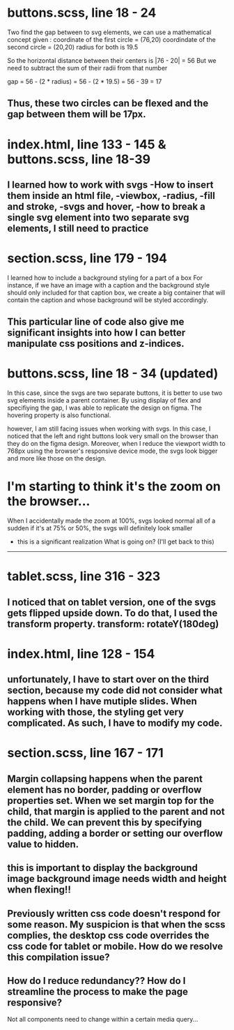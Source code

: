 # buttons.scss, line 18 - 24
Two find the gap between to svg elements, we can use a mathematical concept
given : coordinate of the first circle = (76,20)
        coordindate of the second circle = (20,20)
        radius for both is 19.5

So the horizontal distance between their centers is |76 - 20| = 56
But we need to subtract the sum of their radii from that number

gap = 56 - (2 * radius)
    = 56 - (2 * 19.5)
    = 56 - 39 = 17

Thus, these two circles can be flexed and the gap between them will be 17px.
------------------------------------------------------------------------------------
# index.html, line 133 - 145 & buttons.scss, line 18-39

I learned how to work with svgs
-How to insert them inside an html file,
-viewbox,
-radius,
-fill and stroke,
-svgs and hover,
-how to break a single svg element into two separate svg elements,
I still need to practice 
---------------------------------------------------------------------------------------
# section.scss, line 179 - 194

I learned how to include a background styling for a part of a box
For instance, if we have an image with a caption and the background style should only included for that caption box, we create a big container that will contain the caption and whose background will be styled accordingly.

This particular line of code also give me significant insights into how I can better manipulate css positions and z-indices.
----------------------------------------------------------------------------------------
# buttons.scss, line 18 - 34 (updated)

In this case, since the svgs are two separate buttons, it is better to use two svg elements inside a parent container. By using display of flex and specifiying the gap, I was able to replicate the design on figma. The hovering property is also functional.

however, I am still facing issues when working with svgs. In this case, I noticed that the left and right buttons look very small on the browser than they do on the figma design. Moreover, when I reduce the viewport width to 768px using the browser's responsive device mode, the svgs look bigger and more like those on the design.


# I'm starting to think it's the zoom on the browser...
When I accidentally made the zoom at 100%, svgs looked normal all of a sudden
if it's at 75% or 50%, the svgs will definitely look smaller
* this is a significant realization 
What is going on? (I'll get back to this)
-------------------------------------------------------------------------------------
# tablet.scss, line 316 - 323
I noticed that on tablet version, one of the svgs gets flipped upside down. To do that, I used the transform property.
transform: rotateY(180deg)
-------------------------------------------------------------------------------------
# index.html, line 128 - 154

unfortunately, I have to start over on the third section, because my code did not consider what happens when I have mutiple slides. When working with those, the styling get very complicated. As such, I have to modify my code.
----------------------------------------------------------------------------------------

# section.scss, line 167 - 171

Margin collapsing happens when the parent element has no border, padding or overflow properties set. When we set margin top for the child, that margin is applied to the parent and not the child. We can prevent this by specifying padding, adding a border or setting our overflow value to hidden.
-----------------------------------------------------------------------------------------
this is important to display the background image
background image needs width and height when flexing!!
----------------------------------------------------------------------------------------
Previously written css code doesn't respond for some reason. My suspicion is that when the scss complies, the desktop css code overrides the css code for tablet or mobile.
How do we resolve this compilation issue?
----------------------------------------------------------------------------------------
How do I reduce redundancy??
How do I streamline the process to make the page responsive?
-----------------------------------------------------------------------------------------
Not all components need to change within a certain media query...

